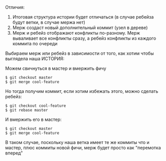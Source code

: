 Отличия:
1) Итоговая структура истории будет отличаться (в случае ребейза будут ветки, в случае мержа нет)
2) Мерж создаст новый дополнительный коммит (узел в дереве)
3) Мерж и ребейз отображают конфликты по-разному. Мерж вываливает все конфликты сразу, а ребейз конфликты из каждого коммита по очереди

Выбираем мерж или ребейз в зависимости от того, как хотим чтобы выглядела наша ИСТОРИЯ:

Можем свичнуться в мастер и вмержить фичу

```
$ git checkout master
$ git merge cool-feature
```

Но тогда получим коммит, если хотим избежать этого, можно сделать ребейз:

```
$ git checkout cool-feature
$ git rebase master
```

И вмержить его в мастер:

```
$ git checkout master
$ git merge cool-feature
```

В таком случае, поскольку наша ветка имеет те же коммиты что и мастер, плюс коммиты новой фичи, мерж будет просто как "перемотка вперед"